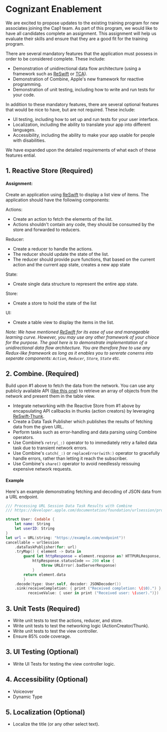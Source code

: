 # Cognizant Enablement

We are excited to propose updates to the existing training program for new associates joining the Cap1 team. As part of this program, we would like to have all candidates complete an assignment. This assignment will help us evaluate their skills and ensure that they are a good fit for the training program.

There are several mandatory features that the application must possess in order to be considered complete. These include:

- Demonstration of unidirectional data flow architecture (using a framework such as [ReSwift](https://github.com/ReSwift/ReSwift) or [TCA](https://github.com/pointfreeco/swift-composable-architecture)).
- Demonstration of Combine, Apple's new framework for reactive programming.
- Demonstration of unit testing, including how to write and run tests for your code.

In addition to these mandatory features, there are several optional features that would be nice to have, but are not required. These include:
- UI testing, including how to set up and run tests for your user interface.
- Localization, including the ability to translate your app into different languages.
- Accessibility, including the ability to make your app usable for people with disabilities.

We have expanded upon the detailed requirements of what each of these features ential. 

## 1. Reactive Store (Required)

#### Assignment:

Create an application using [ReSwift](https://github.com/ReSwift/ReSwift) to display a list view of items. The application should have the following components:

Actions:
- Create an action to fetch the elements of the list.
- Actions shouldn't contain any code, they should be consumed by the store and forwarded to reducers. 

Reducer:
- Create a reducer to handle the actions.
- The reducer should update the state of the list.
- The reducer should provide pure functions, that based on the current action and the current app state, creates a new app state

State:
- Create single data structure to represent the entire app state.

Store:
- Create a store to hold the state of the list

UI:
- Create a table view to display the items in the list.


_Note: We have mentioned [ReSwift](https://github.com/ReSwift/ReSwift) for its ease of use and manageable learning curve. However, you may use any other framework of your chioce for the purpose. The goal here is to demonstrate implementation of a unidirectional data flow architecture. You are therefore free to use any Redux-like framework as long as it enables you to sererate conerns into seperate components: `Action`, `Reducer`, `Store`, `State` etc._



## 2. Combine. (Required)

Build upon #1 above to fetch the data from the network. You can use any publicly available API ([like this one](https://developer.apple.com/library/archive/documentation/AudioVideo/Conceptual/iTuneSearchAPI/index.html)) to retrieve an array of objects from the network and present them in the table view.  

- Integrate networking with the Reactive Store from #1 above by encapsulating API callbacks in thunks (action creators) by leveraging [ReSwift-Thunk](https://github.com/ReSwift/ReSwift-Thunk).
- Create a Data Task Publisher which publishes the results of fetching data from the given URL.
- Perform tasks such as error-handling and data parsing using Combine operators.
- Use Combine’s `retry(_:)` operator to to immediately retry a failed data task due to transient network errors.
- Use Combine's `catch(_:)` or `replaceError(with:)` operator to gracefully handle errors, rather than letting it reach the subscriber.
- Use Combine's `share()` operator to avoid needlessly reissuing expensive network requests.



#### Example
Here's an example demonstrating fetching and decoding of JSON data from a URL endpoint.

```swift
/// Processing URL Session Data Task Results with Combine
/// https://developer.apple.com/documentation/foundation/urlsession/processing_url_session_data_task_results_with_combine

struct User: Codable {
    let name: String
    let userID: String
}
let url = URL(string: "https://example.com/endpoint")!
cancellable = urlSession
    .dataTaskPublisher(for: url)
    .tryMap() { element -> Data in
        guard let httpResponse = element.response as? HTTPURLResponse,
            httpResponse.statusCode == 200 else {
                throw URLError(.badServerResponse)
            }
        return element.data
        }
    .decode(type: User.self, decoder: JSONDecoder())
    .sink(receiveCompletion: { print ("Received completion: \($0).") },
          receiveValue: { user in print ("Received user: \(user).")})
```


## 3. Unit Tests (Required)
- Write unit tests to test the actions, reducer, and store.
- Write unit tests to test the networking logic (ActionCreator/Thunk).
- Write unit tests to test the view controller.
- Ensure 85% code coverage. 



## 3. UI Testing (Optional)
- Write UI Tests for testing the view controller logic.




## 4. Accessibility (Optional)
- Voiceover
- Dynamic Type



## 5. Localization (Optional)
- Localize the title (or any other select text).

